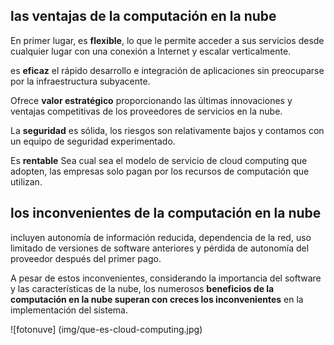 ## las ventajas de la computación en la nube

En primer lugar, es **flexible**, lo que le permite acceder a sus servicios desde cualquier lugar con una conexión a Internet y  escalar verticalmente.
 
es **eficaz** el rápido desarrollo e integración  de aplicaciones sin preocuparse por la infraestructura subyacente.
  
Ofrece **valor estratégico** proporcionando las últimas innovaciones y ventajas competitivas  de los proveedores de servicios en la nube.
 
La **seguridad** es sólida, los riesgos son relativamente bajos y contamos con un equipo de seguridad experimentado.

Es **rentable** Sea cual sea el modelo de servicio de cloud computing que adopten, las empresas solo pagan por los recursos de computación que utilizan.


## los inconvenientes de la computación en la nube

incluyen autonomía de información reducida, dependencia de la red,  uso limitado de versiones  de software anteriores y  pérdida de autonomía del proveedor después del primer pago.

A pesar de estos inconvenientes, considerando la importancia del software y las características de la nube, los numerosos **beneficios de la computación en la nube superan con creces los inconvenientes** en la implementación del sistema.


![fotonuve] (img/que-es-cloud-computing.jpg)
